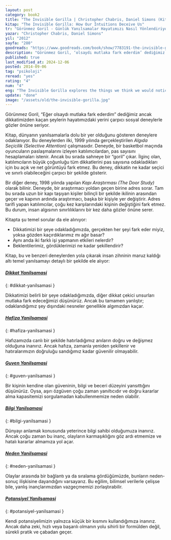 ```yaml
---
layout: post
category: book2
title: "The Invisible Gorilla | Christopher Chabris, Daniel Simons (Kitap)"
kitap: "The Invisible Gorilla: How Our İntuitions Deceive Us"
tr: "Görünmez Goril - Günlük Yanılsamalar Hayatımızı Nasıl Yönlendiriyor?"
yazar: "Christopher Chabris, Daniel Simons"
yil: "2012"
sayfa: "280"
goodreads: "https://www.goodreads.com/book/show/7783191-the-invisible-gorilla"
description: "Görünmez Goril, ‘olsaydı mutlaka fark ederdim’ dediğimiz ancak dikkatimizden kaçan şeyleri ve bu algı hatalarının hayatımızdaki etkilerini sosyal deneylerle gözler önüne seriyor."
published: true
last_modified_at: 2024-12-06
posted: 2014-09-06
tag: "psikoloji"
reread: "yes"
rating: "4"
num: "4"
eng: "The Invisible Gorilla explores the things we think we would notice but often miss, using social experiments to reveal how our attention and perceptions can deceive us."
update: "done"
image: "/assets/old/the-invisible-gorilla.jpg"
---
```


Görünmez Goril, “Eğer olsaydı mutlaka fark ederdim” dediğimiz ancak dikkatimizden kaçan şeylerin hayatımızdaki yerini çarpıcı sosyal deneylerle gözler önüne seriyor.

Kitap, dünyanın yanılsamalarla dolu bir yer olduğunu gösteren deneylere odaklanıyor. Bu deneylerden ilki, 1999 yılında gerçekleştirilen _Algıda Seçicilik (Selective Attention)_ çalışmasıdır. Deneyde, bir basketbol maçında oyuncuların paslaşmalarını izleyen katılımcılardan, pas sayısını hesaplamaları istenir. Ancak bu sırada sahneye bir “goril” çıkar. İlginç olan, katılımcıların büyük çoğunluğu tüm dikkatlerini pas sayısına odakladıkları için bu açık ve net görüntüyü fark etmez. Bu deney, dikkatin ne kadar seçici ve sınırlı olabileceğini çarpıcı bir şekilde gösterir.

Bir diğer deney, 1998 yılında yapılan _Kapı Araştırması (The Door Study)_ olarak bilinir. Deneyde, bir araştırmacı yoldan geçen birine adres sorar. Tam bu sırada uzun bir kapı taşıyan kişiler bilinçli bir şekilde ikilinin arasından geçer ve kapının ardında araştırmacı, başka bir kişiyle yer değiştirir. Adres tarifi yapan katılımcılar, çoğu kez karşılarındaki kişinin değiştiğini fark etmez. Bu durum, insan algısının sınırlılıklarını bir kez daha gözler önüne serer.

Kitapta şu temel sorular da ele alınıyor:

- Dikkatimizi bir şeye odakladığımızda, gerçekten her şeyi fark eder miyiz, yoksa gözden kaçırdıklarımız mı ağır basar?
- Aynı anda iki farklı işi yapmanın etkileri nelerdir?
- Beklentilerimiz, gördüklerimizi ne kadar şekillendirir?

Kitap, bu ve benzeri deneylerden yola çıkarak insan zihninin maruz kaldığı altı temel yanılsamayı detaylı bir şekilde ele alıyor:

##### [Dikkat Yanilsamasi](#dikkat-yanilsamasi)

{: #dikkat-yanilsamasi }

Dikkatimizi belirli bir şeye odakladığımızda, diğer dikkat çekici unsurları mutlaka fark edeceğimizi düşünürüz. Ancak bu tamamen yanlıştır; odaklandığımız şey dışındaki nesneler genellikle algımızdan kaçar.

##### [Hafiza Yanilsamasi](#hafiza-yanilsamasi)

{: #hafiza-yanilsamasi }

Hafızamızda canlı bir şekilde hatırladığımız anıların doğru ve değişmez olduğuna inanırız. Ancak hafıza, zamanla yeniden şekillenir ve hatıralarımızın doğruluğu sandığımız kadar güvenilir olmayabilir.

##### [Guven Yanilsamasi](#guven-yanilsamasi)

{: #guven-yanilsamasi }

Bir kişinin kendine olan güveninin, bilgi ve beceri düzeyini yansıttığını düşünürüz. Oysa, aşırı özgüven çoğu zaman yanıltıcıdır ve doğru kararlar alma kapasitemizi sorgulamadan kabullenmemize neden olabilir.

##### [Bilgi Yanilsamasi](#bilgi-yanilsamasi)

{: #bilgi-yanilsamasi }

Dünyayı anlamak konusunda yeterince bilgi sahibi olduğumuza inanırız. Ancak çoğu zaman bu inanç, olayların karmaşıklığını göz ardı etmemize ve hatalı kararlar almamıza yol açar.

##### [Neden Yanilsamasi](#neden-yanilsamasi)

{: #neden-yanilsamasi }

Olaylar arasında bir bağlantı ya da sıralama gördüğümüzde, bunların neden-sonuç ilişkisine dayandığını varsayarız. Bu eğilim, bilimsel verilerle çelişse bile, yanlış inançlarımızdan vazgeçmemizi zorlaştırabilir.

##### [Potansiyel Yanilsamasi](#potansiyel-yanilsamasi)

{: #potansiyel-yanilsamasi }

Kendi potansiyelimizin yalnızca küçük bir kısmını kullandığımıza inanırız. Ancak daha zeki, hızlı veya başarılı olmanın yolu sihirli bir formülden değil, sürekli pratik ve çabadan geçer.
